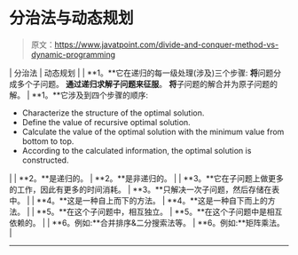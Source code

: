 # 分治法与动态规划

> 原文：<https://www.javatpoint.com/divide-and-conquer-method-vs-dynamic-programming>

| 分治法 | 动态规划 |
| **1。**它在递归的每一级处理(涉及)三个步骤:
**将**问题分成多个子问题。
**通过递归求解子问题来征服**。
**将**子问题的解合并为原子问题的解。 | **1。**它涉及到四个步骤的顺序:

*   Characterize the structure of the optimal solution.
*   Define the value of recursive optimal solution.
*   Calculate the value of the optimal solution with the minimum value from bottom to top.
*   According to the calculated information, the optimal solution is constructed.

 |
| **2。**是递归的。 | **2。**是非递归的。 |
| **3。**它在子问题上做更多的工作，因此有更多的时间消耗。 | **3。**只解决一次子问题，然后存储在表中。 |
| **4。**这是一种自上而下的方法。 | **4。**这是一种自下而上的方法。 |
| **5。**在这个子问题中，相互独立。 | **5。**在这个子问题中是相互依赖的。 |
| **6。例如:**合并排序&二分搜索法等。 | **6。例如:**矩阵乘法。 |

* * *